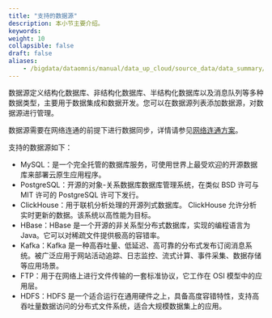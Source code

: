 ```yaml
---
title: "支持的数据源"
description: 本小节主要介绍。 
keywords: 
weight: 10
collapsible: false
draft: false
aliases:
    - /bigdata/dataomnis/manual/data_up_cloud/source_data/data_summary/
---
```



数据源定义结构化数据库、非结构化数据库、半结构化数据库以及消息队列等多种数据类型，主要用于数据集成和数据开发。您可以在数据源列表添加数据源，对数据源进行管理。

数据源需要在网络连通的前提下进行数据同步，详情请参见[网络连通方案](../../connect/)。

支持的数据源如下：

- MySQL：是一个完全托管的数据库服务，可使用世界上最受欢迎的开源数据库来部署云原生应用程序。
- PostgreSQL：开源的对象-关系数据库数据库管理系统，在类似 BSD 许可与 MIT 许可的 PostgreSQL 许可下发行。 
- ClickHouse：用于联机分析处理的开源列式数据库。 ClickHouse 允许分析实时更新的数据。该系统以高性能为目标。
- HBase：HBase 是一个开源的非关系型分布式数据库，实现的编程语言为 Java。它可以对稀疏文件提供极高的容错率。 
- Kafka：Kafka 是一种高吞吐量、低延迟、高可靠的分布式发布订阅消息系统。被广泛应用于网站活动追踪、日志监控、流式计算、事件采集、数据存储等应用场景。
- FTP：用于在网络上进行文件传输的一套标准协议，它工作在 OSI 模型中的应用层。
- HDFS：HDFS 是一个适合运行在通用硬件之上，具备高度容错特性，支持高吞吐量数据访问的分布式文件系统，适合大规模数据集上的应用。
